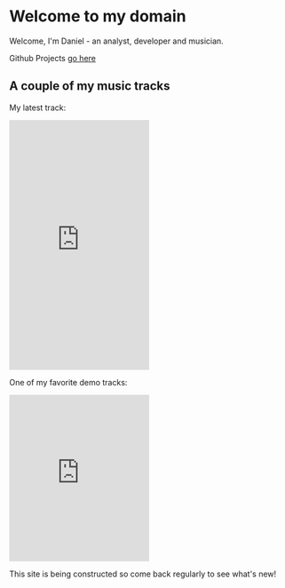 # Welcome to my domain

Welcome, I'm Daniel - an analyst, developer and musician.

Github Projects [go here](https://github.com/DanielDewberry)


## A couple of my music tracks

My latest track:

<iframe width="50%" height="450" scrolling="no" frameborder="no" allow="autoplay" src="https://w.soundcloud.com/player/?url=https%3A//api.soundcloud.com/tracks/397973658%3Fsecret_token%3Ds-1R8J7&color=%23ff5500&auto_play=false&hide_related=false&show_comments=true&show_user=true&show_reposts=false&show_teaser=true&visual=true"></iframe>

One of my favorite demo tracks:

<iframe width="50%" height="300" scrolling="no" frameborder="no" allow="autoplay" src="https://w.soundcloud.com/player/?url=https%3A//api.soundcloud.com/tracks/348097569%3Fsecret_token%3Ds-fOK7M&color=%23ff5500&auto_play=false&hide_related=false&show_comments=true&show_user=true&show_reposts=false&show_teaser=true&visual=true"></iframe>

This site is being constructed so come back regularly to see what's new!
